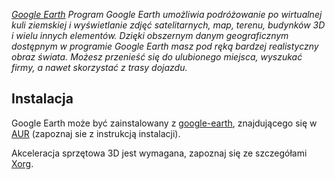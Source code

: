 _[Google Earth](http://earth.google.com/) Program Google Earth umożliwia podróżowanie po wirtualnej kuli ziemskiej i wyświetlanie zdjęć satelitarnych, map, terenu, budynków 3D i wielu innych elementów. Dzięki obszernym danym geograficznym dostępnym w programie Google Earth masz pod ręką bardzej realistyczny obraz świata. Możesz przenieść się do ulubionego miejsca, wyszukać firmy, a nawet skorzystać z trasy dojazdu._

## Instalacja

Google Earth może być zainstalowany z [google-earth](https://aur.archlinux.org/packages/google-earth/), znajdującego się w [AUR](/index.php/AUR "AUR") (zapoznaj sie z instrukcją instalacji).

Akceleracja sprzętowa 3D jest wymagana, zapoznaj się ze szczegółami [Xorg](/index.php/Xorg "Xorg").